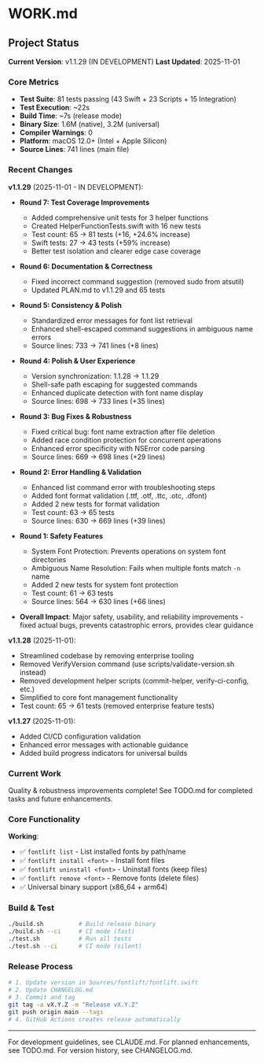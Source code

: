 # WORK.md
<!-- this_file: WORK.md -->

## Project Status

**Current Version**: v1.1.29 (IN DEVELOPMENT)
**Last Updated**: 2025-11-01

### Core Metrics

- **Test Suite**: 81 tests passing (43 Swift + 23 Scripts + 15 Integration)
- **Test Execution**: ~22s
- **Build Time**: ~7s (release mode)
- **Binary Size**: 1.6M (native), 3.2M (universal)
- **Compiler Warnings**: 0
- **Platform**: macOS 12.0+ (Intel + Apple Silicon)
- **Source Lines**: 741 lines (main file)

### Recent Changes

**v1.1.29** (2025-11-01 - IN DEVELOPMENT):
- **Round 7: Test Coverage Improvements**
  - Added comprehensive unit tests for 3 helper functions
  - Created HelperFunctionTests.swift with 16 new tests
  - Test count: 65 → 81 tests (+16, +24.6% increase)
  - Swift tests: 27 → 43 tests (+59% increase)
  - Better test isolation and clearer edge case coverage

- **Round 6: Documentation & Correctness**
  - Fixed incorrect command suggestion (removed sudo from atsutil)
  - Updated PLAN.md to v1.1.29 and 65 tests

- **Round 5: Consistency & Polish**
  - Standardized error messages for font list retrieval
  - Enhanced shell-escaped command suggestions in ambiguous name errors
  - Source lines: 733 → 741 lines (+8 lines)

- **Round 4: Polish & User Experience**
  - Version synchronization: 1.1.28 → 1.1.29
  - Shell-safe path escaping for suggested commands
  - Enhanced duplicate detection with font name display
  - Source lines: 698 → 733 lines (+35 lines)

- **Round 3: Bug Fixes & Robustness**
  - Fixed critical bug: font name extraction after file deletion
  - Added race condition protection for concurrent operations
  - Enhanced error specificity with NSError code parsing
  - Source lines: 669 → 698 lines (+29 lines)

- **Round 2: Error Handling & Validation**
  - Enhanced list command error with troubleshooting steps
  - Added font format validation (.ttf, .otf, .ttc, .otc, .dfont)
  - Added 2 new tests for format validation
  - Test count: 63 → 65 tests
  - Source lines: 630 → 669 lines (+39 lines)

- **Round 1: Safety Features**
  - System Font Protection: Prevents operations on system font directories
  - Ambiguous Name Resolution: Fails when multiple fonts match `-n` name
  - Added 2 new tests for system font protection
  - Test count: 61 → 63 tests
  - Source lines: 564 → 630 lines (+66 lines)

- **Overall Impact**: Major safety, usability, and reliability improvements - fixed actual bugs, prevents catastrophic errors, provides clear guidance

**v1.1.28** (2025-11-01):
- Streamlined codebase by removing enterprise tooling
- Removed VerifyVersion command (use scripts/validate-version.sh instead)
- Removed development helper scripts (commit-helper, verify-ci-config, etc.)
- Simplified to core font management functionality
- Test count: 65 → 61 tests (removed enterprise feature tests)

**v1.1.27** (2025-11-01):
- Added CI/CD configuration validation
- Enhanced error messages with actionable guidance
- Added build progress indicators for universal builds

### Current Work

Quality & robustness improvements complete! See TODO.md for completed tasks and future enhancements.

### Core Functionality

**Working**:
- ✅ `fontlift list` - List installed fonts by path/name
- ✅ `fontlift install <font>` - Install font files
- ✅ `fontlift uninstall <font>` - Uninstall fonts (keep files)
- ✅ `fontlift remove <font>` - Remove fonts (delete files)
- ✅ Universal binary support (x86_64 + arm64)

### Build & Test

```bash
./build.sh          # Build release binary
./build.sh --ci     # CI mode (fast)
./test.sh           # Run all tests
./test.sh --ci      # CI mode (silent)
```

### Release Process

```bash
# 1. Update version in Sources/fontlift/fontlift.swift
# 2. Update CHANGELOG.md
# 3. Commit and tag
git tag -a vX.Y.Z -m "Release vX.Y.Z"
git push origin main --tags
# 4. GitHub Actions creates release automatically
```

---

For development guidelines, see CLAUDE.md.
For planned enhancements, see TODO.md.
For version history, see CHANGELOG.md.
